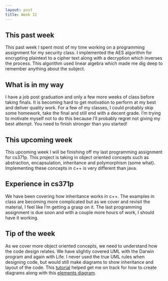 ```yaml
---
layout: post
title: Week 12
---
```


This past week
--------------
This past week I spent most of my time working on a programming assignment for my security class. I implemented the AES algorithm for encrypting plaintext to a cipher text along with a decryption which inverses the process. This algorithm used linear algebra which made me dig deep to remember anything about the subject.

What is in my way
------------------
I have a job post graduation and only a few more weeks of class before taking finals. It is becoming hard to get motivation to perform at my best and deliver quality work. For a few of my classes, I could probably skip some homework, take the final and still end with a decent grade. I’m trying to motivate myself not to do this because I’ll probably regret not giving my best attempt. You need to finish stronger than you started!

This upcoming week
------------------
This upcoming week I will be finishing off my last programming assignment for cs371p. This project is taking in object oriented concepts such as abstraction, encapsulation, inheritance and polymorphism (some what). Implementing these concepts in c++ is very different than java.

Experience in cs371p
--------------------
We have been covering how inheritance works in c++. The examples in class are becoming more complicated but as we cover and revisit the material, I feel like I’m getting a grasp on it. The last programming assignment is due soon and with a couple more hours of work, I should have it working.

Tip of the week
----------------
As we cover more object oriented concepts, we need to understand how the code design relates. We have slightly covered UML with the Darwin program and again with Life. I never used the true UML rules when designing code, but would still make diagrams to show inheritance and layout of the code. This [tutorial](http://www.tutorialspoint.com/uml/uml_class_diagram.htm) helped get me on track for how to create diagrams along with this [elements  diagram](http://www.conceptdraw.com/How-To-Guide/picture/Design-elements-UML-class-diagrams.png).
